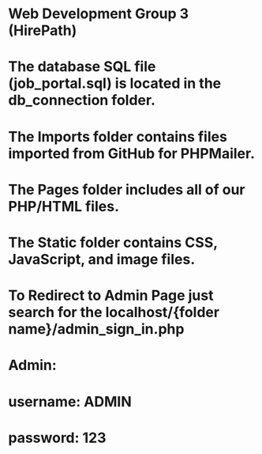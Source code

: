 # Web Development Group 3 (HirePath)

# The database SQL file (job_portal.sql) is located in the db_connection folder.

# The Imports folder contains files imported from GitHub for PHPMailer.

# The Pages folder includes all of our PHP/HTML files.

# The Static folder contains CSS, JavaScript, and image files.

# To Redirect to Admin Page just search for the localhost/{folder name}/admin_sign_in.php

# Admin:
# username: ADMIN 
# password: 123
